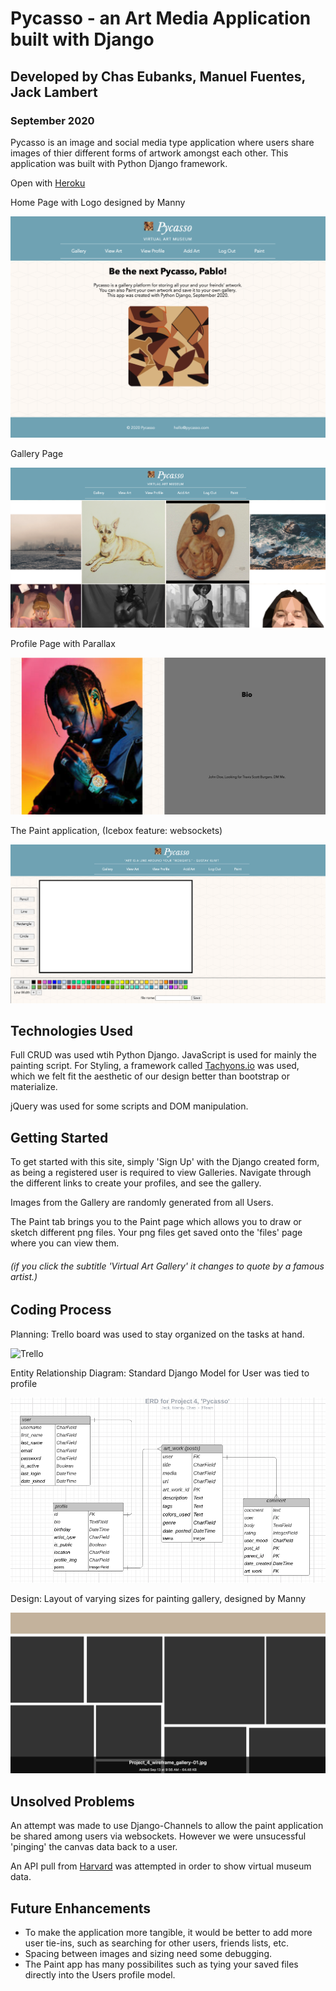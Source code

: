 # Pycasso - an Art Media Application built with Django

## Developed by Chas Eubanks, Manuel Fuentes, Jack Lambert

### September 2020

Pycasso is an image and social media type application where users share images of thier different forms of artwork amongst each other. This application was built with Python Django framework.

Open with [Heroku](https://pycasso-629.herokuapp.com/)

Home Page with Logo designed by Manny

![](main_app/static/images/screenshot4.png)

Gallery Page

![](main_app/static/images/screenshot2.png)

Profile Page with Parallax

![](main_app/static/images/screenshot3.png)

The Paint application, (Icebox feature: websockets)

![](main_app/static/images/screenshot1.png)

## Technologies Used

Full CRUD was used wtih Python Django. JavaScript is used for mainly the painting script. For Styling, a framework called [Tachyons.io](https://tachyons.io/) was used, which we felt fit the aesthetic of our design better than bootstrap or materialize.

jQuery was used for some scripts and DOM manipulation.

## Getting Started

To get started with this site, simply 'Sign Up' with the Django created form, as being a registered user is required to view Galleries. Navigate through the different links to create your profiles, and see the gallery.

Images from the Gallery are randomly generated from all Users.

The Paint tab brings you to the Paint page which allows you to draw or sketch different png files. Your png files get saved onto the 'files' page where you can view them.

###### (if you click the subtitle 'Virtual Art Gallery' it changes to quote by a famous artist.)

## Coding Process

Planning: Trello board was used to stay organized on the tasks at hand.

![Trello](main_app/static/images/trello.png)

Entity Relationship Diagram: Standard Django Model for User was tied to profile

![ERD](main_app/static/images/erd.png)

Design: Layout of varying sizes for painting gallery, designed by Manny

![Lucid Chart](main_app/static/images/lucid_chart.png)

## Unsolved Problems

An attempt was made to use Django-Channels to allow the paint application be shared among users via websockets. However we were unsucessful 'pinging' the canvas data back to a user.

An API pull from [Harvard](https://github.com/harvardartmuseums/api-docs) was attempted in order to show virtual museum data.


## Future Enhancements

- To make the application more tangible, it would be better to add more user tie-ins, such as searching for other users, friends lists, etc.
- Spacing between images and sizing need some debugging.
- The Paint app has many possibilites such as tying your saved files directly into the Users profile model.
